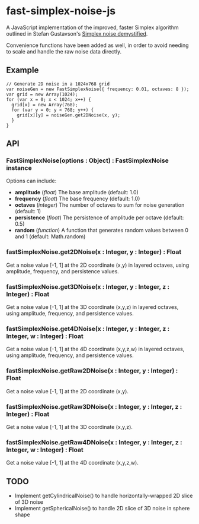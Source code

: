 # fast-simplex-noise-js

A JavaScript implementation of the improved, faster Simplex algorithm outlined in Stefan Gustavson's [Simplex noise demystified](http://webstaff.itn.liu.se/~stegu/simplexnoise/simplexnoise.pdf).

Convenience functions have been added as well, in order to avoid needing to scale and handle the raw noise data directly.

## Example
    // Generate 2D noise in a 1024x768 grid
    var noiseGen = new FastSimplexNoise({ frequency: 0.01, octaves: 8 });
    var grid = new Array(1024);
    for (var x = 0; x < 1024; x++) {
      grid[x] = new Array(768);
      for (var y = 0; y < 768; y++) {
        grid[x][y] = noiseGen.get2DNoise(x, y);
      }
    }

## API

### FastSimplexNoise(options : Object) : FastSimplexNoise instance
Options can include:

- **amplitude** (*float*) The base amplitude (default: 1.0)
- **frequency** (*float*) The base frequency (default: 1.0)
- **octaves** (*integer*) The number of octaves to sum for noise generation (default: 1)
- **persistence** (*float*) The persistence of amplitude per octave (default: 0.5)
- **random** (*function*) A function that generates random values between 0 and 1 (default: Math.random)

### fastSimplexNoise.get2DNoise(x : Integer, y : Integer) : Float
Get a noise value [-1, 1] at the 2D coordinate (x,y) in layered octaves, using amplitude, frequency, and persistence values.

### fastSimplexNoise.get3DNoise(x : Integer, y : Integer, z : Integer) : Float
Get a noise value [-1, 1] at the 3D coordinate (x,y,z) in layered octaves, using amplitude, frequency, and persistence values.

### fastSimplexNoise.get4DNoise(x : Integer, y : Integer, z : Integer, w : Integer) : Float
Get a noise value [-1, 1] at the 4D coordinate (x,y,z,w) in layered octaves, using amplitude, frequency, and persistence values.

### fastSimplexNoise.getRaw2DNoise(x : Integer, y : Integer) : Float
Get a noise value [-1, 1] at the 2D coordinate (x,y).

### fastSimplexNoise.getRaw3DNoise(x : Integer, y : Integer, z : Integer) : Float
Get a noise value [-1, 1] at the 3D coordinate (x,y,z).

### fastSimplexNoise.getRaw4DNoise(x : Integer, y : Integer, z : Integer, w : Integer) : Float
Get a noise value [-1, 1] at the 4D coordinate (x,y,z,w).

## TODO
- Implement getCylindricalNoise() to handle horizontally-wrapped 2D slice of 3D noise
- Implement getSphericalNoise() to handle 2D slice of 3D noise in sphere shape
